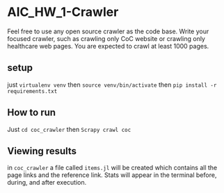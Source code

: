 # AIC_HW_1-Crawler
Feel free to use any open source crawler as the code base. Write your focused crawler, such as crawling only CoC website or crawling only healthcare web pages. You are expected to crawl at least 1000 pages.

## setup

just `virtualenv venv` then `source venv/bin/activate` then `pip install -r requirements.txt`

## How to run

Just `cd coc_crawler` then `Scrapy crawl coc`

## Viewing results

in `coc_crawler` a file called `items.jl` will be created which contains all the page links and the reference link.
Stats will appear in the terminal before, during, and after execution.
